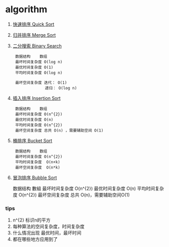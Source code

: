 # algorithm

1. [快速排序 Quick Sort](https://zh.wikipedia.org/wiki/%E5%BF%AB%E9%80%9F%E6%8E%92%E5%BA%8F)   
2. [归并排序 Merge Sort](https://zh.wikipedia.org/wiki/%E5%BD%92%E5%B9%B6%E6%8E%92%E5%BA%8F)
3. [二分搜索 Binary Search](https://zh.wikipedia.org/wiki/%E4%BA%8C%E5%88%86%E6%90%9C%E7%B4%A2%E7%AE%97%E6%B3%95)
    
        数据结构	数组
        最坏时间复杂度	O(log n)
        最优时间复杂度	O(1)
        平均时间复杂度	O(log n)
        
        最坏空间复杂度	迭代： O(1)
                     递归： O(log n)
    
4. [插入排序 Insertion Sort](https://zh.wikipedia.org/wiki/%E6%8F%92%E5%85%A5%E6%8E%92%E5%BA%8F)
    
        数据结构	数组
        最坏时间复杂度	O(n^{2})
        最优时间复杂度	O(n)
        平均时间复杂度	O(n^{2})
        最坏空间复杂度	总共 O(n) ，需要辅助空间 O(1)
        
5. [桶排序 Bucket Sort](https://zh.wikipedia.org/wiki/%E6%A1%B6%E6%8E%92%E5%BA%8F)

        数据结构	数组
        最坏时间复杂度	O(n^{2})
        平均时间复杂度	 O(n+k)
        最坏空间复杂度	 O(n*k)
        
6. [冒泡排序 Bubble Sort](https://zh.wikipedia.org/wiki/%E5%86%92%E6%B3%A1%E6%8E%92%E5%BA%8F)
    
    数据结构	數組
    最坏时间复杂度	O(n^{2})
    最优时间复杂度	 O(n)
    平均时间复杂度	O(n^{2})
    最坏空间复杂度	总共 O(n)，需要辅助空间O(1)

### tips
1. n^{2} 标识n的平方
2. 每种算法的空间复杂度，时间复杂度
3. 什么情况出现 最优时间，最坏时间
4. 都在哪些地方应用到了